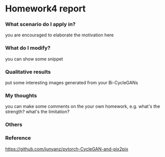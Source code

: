 # Homework4 report

### What scenario do I apply in?
you are encouraged to elaborate the motivation here

### What do I modify? 
you can show some snippet

### Qualitative results
put some interesting images generated from your Bi-CycleGANs

### My thoughts 
you can make some comments on the your own homework, e.g. what's the strength? what's the limitation?

### Others

### Reference
https://github.com/junyanz/pytorch-CycleGAN-and-pix2pix
